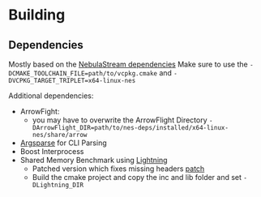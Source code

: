 # Building
## Dependencies
Mostly based on the [NebulaStream dependencies](https://github.com/nebulastream/nebulastream-dependencies/releases/tag/v30)
Make sure to use the `-DCMAKE_TOOLCHAIN_FILE=path/to/vcpkg.cmake` and `-DVCPKG_TARGET_TRIPLET=x64-linux-nes`

Additional dependencies:
- ArrowFight:
    - you may have to overwrite the ArrowFlight Directory `-DArrowFlight_DIR=path/to/nes-deps/installed/x64-linux-nes/share/arrow`
- [Argsparse](https://github.com/p-ranav/argparse) for CLI Parsing
- Boost Interprocess 
- Shared Memory Benchmark using [Lightning](https://github.com/danyangz/lightning)
    - Patched version which fixes missing headers [patch](https://github.com/ls-1801/lightning)
    - Build the cmake project and copy the inc and lib folder and set `-DLightning_DIR`




